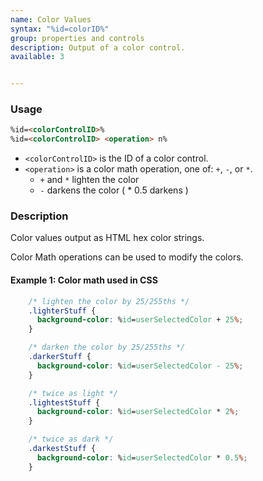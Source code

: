 ```yaml
---
name: Color Values
syntax: "%id=colorID%"
group: properties and controls
description: Output of a color control.
available: 3


---
```




### Usage

```html
%id=<colorControlID>% 
%id=<colorControlID> <operation> n%
```

 - `<colorControlID>` is the ID of a color control.
 - `<operation>` is a color math operation, one of: `+`, `-`, or `*`.
   - `+` and `*`  lighten the color
   - `-` darkens the color ( * 0.5 darkens )



### Description

Color values output as HTML hex color strings.

Color Math operations can be used to modify the colors.



#### Example 1: Color math used in CSS

```css
    /* lighten the color by 25/255ths */
    .lighterStuff {
      background-color: %id=userSelectedColor + 25%;
    }

    /* darken the color by 25/255ths */
    .darkerStuff {
      background-color: %id=userSelectedColor - 25%;
    }

    /* twice as light */
    .lightestStuff {
      background-color: %id=userSelectedColor * 2%;
    }

    /* twice as dark */
    .darkestStuff {
      background-color: %id=userSelectedColor * 0.5%;
    }

```






